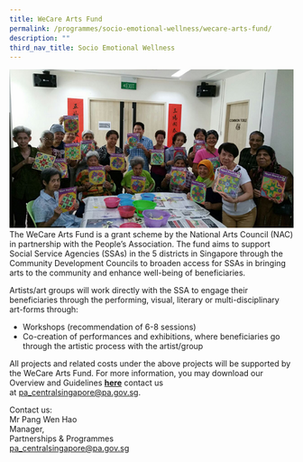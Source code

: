 ```yaml
---
title: WeCare Arts Fund
permalink: /programmes/socio-emotional-wellness/wecare-arts-fund/
description: ""
third_nav_title: Socio Emotional Wellness
---
```

![WeCare Arts](/images/Programmes/wecare-art-fund-main-pic.jpg)
The WeCare Arts Fund is a grant scheme by the National Arts Council (NAC) in partnership with the People’s Association. The fund aims to support Social Service Agencies (SSAs) in the 5 districts in Singapore through the Community Development Councils to broaden access for SSAs in bringing arts to the community and enhance well-being of beneficiaries.

Artists/art groups will work directly with the SSA to engage their beneficiaries through the performing, visual, literary or multi-disciplinary art-forms through:

*   Workshops (recommendation of 6-8 sessions)
*   Co-creation of performances and exhibitions, where beneficiaries go through the artistic process with the artist/group

All projects and related costs under the above projects will be supported by the WeCare Arts Fund. For more information, you may download our Overview and Guidelines [**here**](https://www-cdc-gov-sg-admin.cwp.sg/docs/librariesprovider2/documents-cscdc/resources/wecare-arts-fund---overview-and-guidelines-(updated-25may2021).docx?sfvrsn=d4fc33e_4) contact us at [pa\_centralsingapore@pa.gov.sg](mailto:pa_centralsingapore@pa.gov.sg).

Contact us:  
Mr Pang Wen Hao  
Manager,  
Partnerships & Programmes  
[pa_centralsingapore@pa.gov.sg](mailto:pa_centralsingapore@pa.gov.sg)